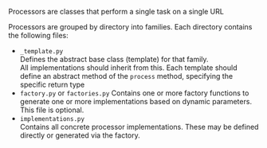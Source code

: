Processors are classes that perform a single task on a single URL

Processors are grouped by directory into families. Each directory contains the following files:

- `_template.py`  
    Defines the abstract base class (template) for that family.  
    All implementations should inherit from this.
    Each template should define an abstract method of the `process` method, specifying the specific return type
- `factory.py` or `factories.py`
    Contains one or more factory functions to generate one or more implementations based on dynamic parameters. This file is optional.
- `implementations.py`  
    Contains all concrete processor implementations. These may be defined directly or generated via the factory.